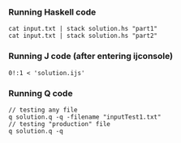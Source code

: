 ### Running Haskell code
```
cat input.txt | stack solution.hs "part1"
cat input.txt | stack solution.hs "part2"
```

### Running J code (after entering ijconsole)
```
0!:1 < 'solution.ijs'
```

### Running Q code
```
// testing any file
q solution.q -q -filename "inputTest1.txt"
// testing "production" file
q solution.q -q
```
